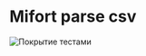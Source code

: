 # Mifort parse csv
![Покрытие тестами](https://pp.userapi.com/c852032/v852032914/41fda/TCOXM7HTzro.jpg)
